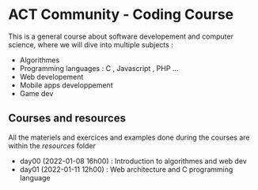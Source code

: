 # ACT Community - Coding Course

This is a general course about software developement and computer science, where we will dive into multiple subjects :
- Algorithmes
- Programming languages : C , Javascript , PHP ...
- Web developement
- Mobile apps developpement
- Game dev

## Courses and resources

All the materiels and exercices and examples done during the courses are within the *resources* folder

- day00 (2022-01-08 16h00) : Introduction to algorithmes and web dev
- day01 (2022-01-11 12h00) : Web architecture and C programming language


